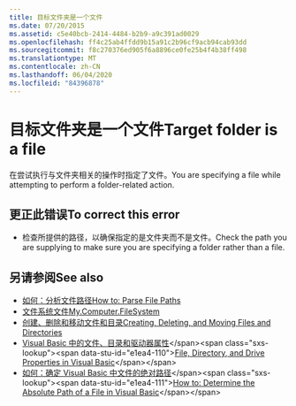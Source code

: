 ```yaml
---
title: 目标文件夹是一个文件
ms.date: 07/20/2015
ms.assetid: c5e40bcb-2414-4484-b2b9-a9c391ad0029
ms.openlocfilehash: ff4c25ab4ffdd9b15a91c2b96cf9acb94cab93dd
ms.sourcegitcommit: f8c270376ed905f6a8896ce0fe25b4f4b38ff498
ms.translationtype: MT
ms.contentlocale: zh-CN
ms.lasthandoff: 06/04/2020
ms.locfileid: "84396878"
---
```

# <a name="target-folder-is-a-file"></a><span data-ttu-id="e1ea4-102">目标文件夹是一个文件</span><span class="sxs-lookup"><span data-stu-id="e1ea4-102">Target folder is a file</span></span>
<span data-ttu-id="e1ea4-103">在尝试执行与文件夹相关的操作时指定了文件。</span><span class="sxs-lookup"><span data-stu-id="e1ea4-103">You are specifying a file while attempting to perform a folder-related action.</span></span>  
  
## <a name="to-correct-this-error"></a><span data-ttu-id="e1ea4-104">更正此错误</span><span class="sxs-lookup"><span data-stu-id="e1ea4-104">To correct this error</span></span>  
  
- <span data-ttu-id="e1ea4-105">检查所提供的路径，以确保指定的是文件夹而不是文件。</span><span class="sxs-lookup"><span data-stu-id="e1ea4-105">Check the path you are supplying to make sure you are specifying a folder rather than a file.</span></span>  
  
## <a name="see-also"></a><span data-ttu-id="e1ea4-106">另请参阅</span><span class="sxs-lookup"><span data-stu-id="e1ea4-106">See also</span></span>

- [<span data-ttu-id="e1ea4-107">如何：分析文件路径</span><span class="sxs-lookup"><span data-stu-id="e1ea4-107">How to: Parse File Paths</span></span>](../developing-apps/programming/drives-directories-files/how-to-parse-file-paths.md)
- [<span data-ttu-id="e1ea4-108">文件系统文件</span><span class="sxs-lookup"><span data-stu-id="e1ea4-108">My.Computer.FileSystem</span></span>](xref:Microsoft.VisualBasic.FileIO.FileSystem)
- [<span data-ttu-id="e1ea4-109">创建、删除和移动文件和目录</span><span class="sxs-lookup"><span data-stu-id="e1ea4-109">Creating, Deleting, and Moving Files and Directories</span></span>](../developing-apps/programming/drives-directories-files/creating-deleting-and-moving-files-and-directories.md)
- <span data-ttu-id="e1ea4-110">[Visual Basic 中的文件、目录和驱动器属性](https://docs.microsoft.com/previous-versions/visualstudio/visual-studio-2010/as4xcs58(v=vs.100))</span><span class="sxs-lookup"><span data-stu-id="e1ea4-110">[File, Directory, and Drive Properties in Visual Basic](https://docs.microsoft.com/previous-versions/visualstudio/visual-studio-2010/as4xcs58(v=vs.100))</span></span>
- <span data-ttu-id="e1ea4-111">[如何：确定 Visual Basic 中文件的绝对路径](https://docs.microsoft.com/previous-versions/visualstudio/visual-studio-2010/e00wt2d8(v=vs.100))</span><span class="sxs-lookup"><span data-stu-id="e1ea4-111">[How to: Determine the Absolute Path of a File in Visual Basic](https://docs.microsoft.com/previous-versions/visualstudio/visual-studio-2010/e00wt2d8(v=vs.100))</span></span>
